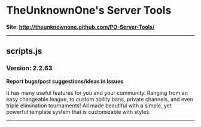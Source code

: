 # TheUnknownOne's Server Tools  

**Site: http://theunknownone.github.com/PO-Server-Tools/**

***

## scripts.js
### Version: 2.2.63  

**Report bugs/post suggestions/ideas in Issues**

It has many useful features for you and your community. Ranging from an easy changeable league, to custom ability bans, private channels, and even triple elimination tournaments!
All made beautiful with a simple, yet powerful template system that is customizable with styles.  
***
